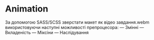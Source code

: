 # Animation
За допомогою SASS/SCSS зверстати макет як відео завдання.webm використовуючи наступні можливості препроцесора:
— Змінні
— Вкладеність
— Міксіни
— Наслідування
